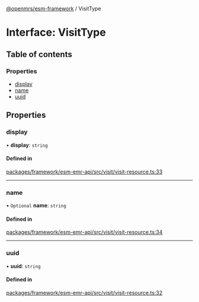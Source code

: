 [@openmrs/esm-framework](../API.md) / VisitType

# Interface: VisitType

## Table of contents

### Properties

- [display](VisitType.md#display)
- [name](VisitType.md#name)
- [uuid](VisitType.md#uuid)

## Properties

### display

• **display**: `string`

#### Defined in

[packages/framework/esm-emr-api/src/visit/visit-resource.ts:33](https://github.com/openmrs/openmrs-esm-core/blob/main/packages/framework/esm-emr-api/src/visit/visit-resource.ts#L33)

___

### name

• `Optional` **name**: `string`

#### Defined in

[packages/framework/esm-emr-api/src/visit/visit-resource.ts:34](https://github.com/openmrs/openmrs-esm-core/blob/main/packages/framework/esm-emr-api/src/visit/visit-resource.ts#L34)

___

### uuid

• **uuid**: `string`

#### Defined in

[packages/framework/esm-emr-api/src/visit/visit-resource.ts:32](https://github.com/openmrs/openmrs-esm-core/blob/main/packages/framework/esm-emr-api/src/visit/visit-resource.ts#L32)
